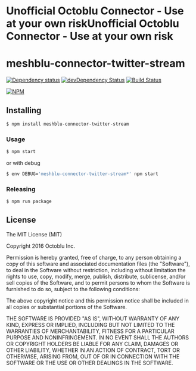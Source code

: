 # Unofficial Octoblu Connector - Use at your own riskUnofficial Octoblu Connector - Use at your own risk

# meshblu-connector-twitter-stream

[![Dependency status](http://img.shields.io/david/octoblu/meshblu-connector-twitter-stream.svg?style=flat)](https://david-dm.org/octoblu/meshblu-connector-twitter-stream)
[![devDependency Status](http://img.shields.io/david/dev/octoblu/meshblu-connector-twitter-stream.svg?style=flat)](https://david-dm.org/octoblu/meshblu-connector-twitter-stream#info=devDependencies)
[![Build Status](http://img.shields.io/travis/octoblu/meshblu-connector-twitter-stream.svg?style=flat&branch=master)](https://travis-ci.org/octoblu/meshblu-connector-twitter-stream)

[![NPM](https://nodei.co/npm/meshblu-connector-twitter-stream.svg?style=flat)](https://npmjs.org/package/meshblu-connector-twitter-stream)

## Installing

```bash
$ npm install meshblu-connector-twitter-stream
```

### Usage

```bash
$ npm start
```

or with debug

```bash
$ env DEBUG='meshblu-connector-twitter-stream*' npm start
```

### Releasing

```bash
$ npm run package
```

## License

The MIT License (MIT)

Copyright 2016 Octoblu Inc.

Permission is hereby granted, free of charge, to any person obtaining a copy
of this software and associated documentation files (the "Software"), to deal
in the Software without restriction, including without limitation the rights
to use, copy, modify, merge, publish, distribute, sublicense, and/or sell
copies of the Software, and to permit persons to whom the Software is
furnished to do so, subject to the following conditions:

The above copyright notice and this permission notice shall be included in
all copies or substantial portions of the Software.

THE SOFTWARE IS PROVIDED "AS IS", WITHOUT WARRANTY OF ANY KIND, EXPRESS OR
IMPLIED, INCLUDING BUT NOT LIMITED TO THE WARRANTIES OF MERCHANTABILITY,
FITNESS FOR A PARTICULAR PURPOSE AND NONINFRINGEMENT. IN NO EVENT SHALL THE
AUTHORS OR COPYRIGHT HOLDERS BE LIABLE FOR ANY CLAIM, DAMAGES OR OTHER
LIABILITY, WHETHER IN AN ACTION OF CONTRACT, TORT OR OTHERWISE, ARISING FROM,
OUT OF OR IN CONNECTION WITH THE SOFTWARE OR THE USE OR OTHER DEALINGS IN
THE SOFTWARE.
